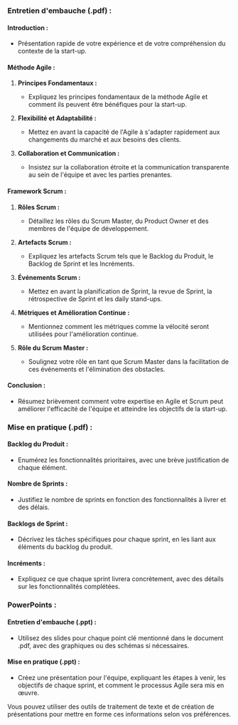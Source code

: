 ### Entretien d'embauche (.pdf) :

#### Introduction :
- Présentation rapide de votre expérience et de votre compréhension du contexte de la start-up.
  
#### Méthode Agile :
1. **Principes Fondamentaux :**
   - Expliquez les principes fondamentaux de la méthode Agile et comment ils peuvent être bénéfiques pour la start-up.
  
2. **Flexibilité et Adaptabilité :**
   - Mettez en avant la capacité de l'Agile à s'adapter rapidement aux changements du marché et aux besoins des clients.
   
3. **Collaboration et Communication :**
   - Insistez sur la collaboration étroite et la communication transparente au sein de l'équipe et avec les parties prenantes.
  
#### Framework Scrum :
1. **Rôles Scrum :**
   - Détaillez les rôles du Scrum Master, du Product Owner et des membres de l'équipe de développement.

2. **Artefacts Scrum :**
   - Expliquez les artefacts Scrum tels que le Backlog du Produit, le Backlog de Sprint et les Incréments.

3. **Événements Scrum :**
   - Mettez en avant la planification de Sprint, la revue de Sprint, la rétrospective de Sprint et les daily stand-ups.

4. **Métriques et Amélioration Continue :**
   - Mentionnez comment les métriques comme la vélocité seront utilisées pour l'amélioration continue.

5. **Rôle du Scrum Master :**
   - Soulignez votre rôle en tant que Scrum Master dans la facilitation de ces événements et l'élimination des obstacles.

#### Conclusion :
- Résumez brièvement comment votre expertise en Agile et Scrum peut améliorer l'efficacité de l'équipe et atteindre les objectifs de la start-up.

### Mise en pratique (.pdf) :

#### Backlog du Produit :
- Enumérez les fonctionnalités prioritaires, avec une brève justification de chaque élément.

#### Nombre de Sprints :
- Justifiez le nombre de sprints en fonction des fonctionnalités à livrer et des délais.

#### Backlogs de Sprint :
- Décrivez les tâches spécifiques pour chaque sprint, en les liant aux éléments du backlog du produit.

#### Incréments :
- Expliquez ce que chaque sprint livrera concrètement, avec des détails sur les fonctionnalités complétées.

### PowerPoints :

#### Entretien d'embauche (.ppt) :
- Utilisez des slides pour chaque point clé mentionné dans le document .pdf, avec des graphiques ou des schémas si nécessaires.

#### Mise en pratique (.ppt) :
- Créez une présentation pour l'équipe, expliquant les étapes à venir, les objectifs de chaque sprint, et comment le processus Agile sera mis en œuvre.

Vous pouvez utiliser des outils de traitement de texte et de création de présentations pour mettre en forme ces informations selon vos préférences.
